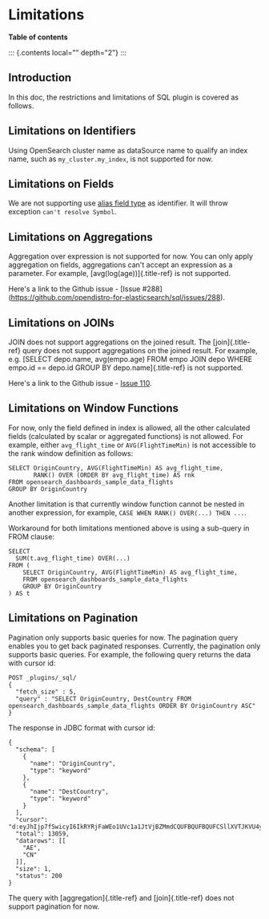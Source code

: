# Limitations

**Table of contents**

::: {.contents local="" depth="2"}
:::

## Introduction

In this doc, the restrictions and limitations of SQL plugin is covered
as follows.

## Limitations on Identifiers

Using OpenSearch cluster name as dataSource name to qualify an index
name, such as `my_cluster.my_index`, is not supported for now.

## Limitations on Fields

We are not supporting use [alias field
type](https://www.elastic.co/guide/en/elasticsearch/reference/current/alias.html)
as identifier. It will throw exception `can't resolve Symbol`.

## Limitations on Aggregations

Aggregation over expression is not supported for now. You can only apply
aggregation on fields, aggregations can\'t accept an expression as a
parameter. For example, [avg(log(age))]{.title-ref} is not supported.

Here\'s a link to the Github issue - \[Issue
#288\](<https://github.com/opendistro-for-elasticsearch/sql/issues/288>).

## Limitations on JOINs

JOIN does not support aggregations on the joined result. The
[join]{.title-ref} query does not support aggregations on the joined
result. For example, e.g. [SELECT depo.name, avg(empo.age) FROM empo
JOIN depo WHERE empo.id == depo.id GROUP BY depo.name]{.title-ref} is
not supported.

Here\'s a link to the Github issue - [Issue
110](https://github.com/opendistro-for-elasticsearch/sql/issues/110).

## Limitations on Window Functions

For now, only the field defined in index is allowed, all the other
calculated fields (calculated by scalar or aggregated functions) is not
allowed. For example, either `avg_flight_time` or `AVG(FlightTimeMin)`
is not accessible to the rank window definition as follows:

    SELECT OriginCountry, AVG(FlightTimeMin) AS avg_flight_time,
           RANK() OVER (ORDER BY avg_flight_time) AS rnk
    FROM opensearch_dashboards_sample_data_flights
    GROUP BY OriginCountry

Another limitation is that currently window function cannot be nested in
another expression, for example, `CASE WHEN RANK() OVER(...) THEN ...`.

Workaround for both limitations mentioned above is using a sub-query in
FROM clause:

    SELECT
      SUM(t.avg_flight_time) OVER(...)
    FROM (
        SELECT OriginCountry, AVG(FlightTimeMin) AS avg_flight_time,
        FROM opensearch_dashboards_sample_data_flights
        GROUP BY OriginCountry
    ) AS t

## Limitations on Pagination

Pagination only supports basic queries for now. The pagination query
enables you to get back paginated responses. Currently, the pagination
only supports basic queries. For example, the following query returns
the data with cursor id:

    POST _plugins/_sql/
    {
      "fetch_size" : 5,
      "query" : "SELECT OriginCountry, DestCountry FROM opensearch_dashboards_sample_data_flights ORDER BY OriginCountry ASC"
    }

The response in JDBC format with cursor id:

    {
      "schema": [
        {
          "name": "OriginCountry",
          "type": "keyword"
        },
        {
          "name": "DestCountry",
          "type": "keyword"
        }
      ],
      "cursor": "d:eyJhIjp7fSwicyI6IkRYRjFaWEo1UVc1a1JtVjBZMmdCQUFBQUFBQUFCSllXVTJKVU4yeExiWEJSUkhsNFVrdDVXVEZSYkVKSmR3PT0iLCJjIjpbeyJuYW1lIjoiT3JpZ2luQ291bnRyeSIsInR5cGUiOiJrZXl3b3JkIn0seyJuYW1lIjoiRGVzdENvdW50cnkiLCJ0eXBlIjoia2V5d29yZCJ9XSwiZiI6MSwiaSI6ImtpYmFuYV9zYW1wbGVfZGF0YV9mbGlnaHRzIiwibCI6MTMwNTh9",
      "total": 13059,
      "datarows": [[
        "AE",
        "CN"
      ]],
      "size": 1,
      "status": 200
    }

The query with [aggregation]{.title-ref} and [join]{.title-ref} does not
support pagination for now.

